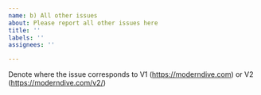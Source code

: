 ```yaml
---
name: b) All other issues
about: Please report all other issues here
title: ''
labels: ''
assignees: ''

---
```


Denote where the issue corresponds to V1 (https://moderndive.com) or V2 (https://moderndive.com/v2/)
